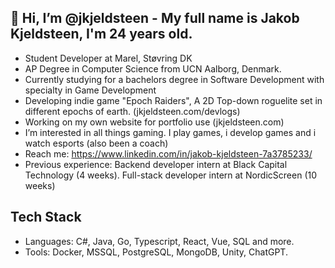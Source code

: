 ## 👋 Hi, I’m @jkjeldsteen - My full name is Jakob Kjeldsteen, I'm 24 years old.
- Student Developer at Marel, Støvring DK
- AP Degree in Computer Science from UCN Aalborg, Denmark.
- Currently studying for a bachelors degree in Software Development with specialty in Game Development
- Developing indie game "Epoch Raiders", A 2D Top-down roguelite set in different epochs of earth. (jkjeldsteen.com/devlogs)
- Working on my own website for portfolio use (jkjeldsteen.com)
- I’m interested in all things gaming. I play games, i develop games and i watch esports (also been a coach)
- Reach me: https://www.linkedin.com/in/jakob-kjeldsteen-7a3785233/
- Previous experience: Backend developer intern at Black Capital Technology (4 weeks). Full-stack developer intern at NordicScreen (10 weeks)

## Tech Stack
- Languages: C#, Java, Go, Typescript, React, Vue, SQL and more.
- Tools: Docker, MSSQL, PostgreSQL, MongoDB, Unity, ChatGPT.
<!---
jkjeldsteen/jkjeldsteen is a ✨ special ✨ repository because its `README.md` (this file) appears on your GitHub profile.
You can click the Preview link to take a look at your changes.
--->
